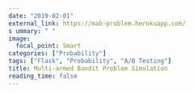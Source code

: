```yaml
---
date: "2019-02-01"
external_link: https://mab-problem.herokuapp.com/
s ummary: " "
image:
  focal_point: Smart
categories: ["Probability"]
tags: ["Flask", "Probability", "A/B Testing"]
title: Multi-armed Bandit Problem Simulation
reading_time: false
---
```

